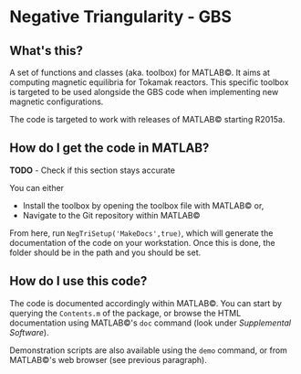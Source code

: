 # Negative Triangularity - GBS
## What's this?
A set of functions and classes (aka. toolbox) for MATLAB&copy;. It aims at
computing magnetic equilibria for Tokamak reactors. This specific toolbox is
targeted to be used alongside the GBS code when implementing new
magnetic configurations.

The code is targeted to work with releases of MATLAB&copy; starting R2015a.
## How do I get the code in MATLAB?
**TODO** - Check if this section stays accurate

You can either

- Install the toolbox by opening the toolbox file with MATLAB&copy; or,
- Navigate to the Git repository within MATLAB&copy;

From here, run `NegTriSetup('MakeDocs',true)`, which will generate the
documentation of the code on your workstation. Once this is done, the folder
should be in the path and you should be set.

## How do I use this code?
The code is documented accordingly within MATLAB&copy;. You can start by
querying the `Contents.m` of the package, or browse the HTML documentation using
MATLAB&copy;'s `doc` command (look under *Supplemental Software*).

Demonstration scripts are also available using the `demo` command, or from
MATLAB&copy;'s web browser (see previous paragraph).
